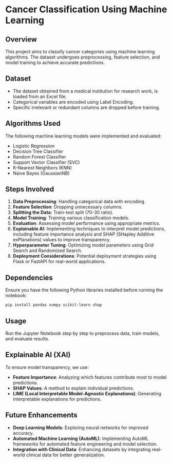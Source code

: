 # Cancer Classification Using Machine Learning

## Overview
This project aims to classify cancer categories using machine learning algorithms. The dataset undergoes preprocessing, feature selection, and model training to achieve accurate predictions.

## Dataset
- The dataset obtained from a medical institution for research work, is loaded from an Excel file.
- Categorical variables are encoded using Label Encoding.
- Specific irrelevant or redundant columns are dropped before training.

## Algorithms Used
The following machine learning models were implemented and evaluated:
- Logistic Regression
- Decision Tree Classifier
- Random Forest Classifier
- Support Vector Classifier (SVC)
- K-Nearest Neighbors (KNN)
- Naive Bayes (GaussianNB)

## Steps Involved
1. **Data Preprocessing**: Handling categorical data with encoding.
2. **Feature Selection**: Dropping unnecessary columns.
3. **Splitting the Data**: Train-test split (70-30 ratio).
4. **Model Training**: Training various classification models.
5. **Evaluation**: Assessing model performance using appropriate metrics.
6. **Explainable AI**: Implementing techniques to interpret model predictions, including feature importance analysis and SHAP (SHapley Additive exPlanations) values to improve transparency.
7. **Hyperparameter Tuning**: Optimizing model parameters using Grid Search and Randomized Search.
8. **Deployment Considerations**: Potential deployment strategies using Flask or FastAPI for real-world applications.

## Dependencies
Ensure you have the following Python libraries installed before running the notebook:
```bash
pip install pandas numpy scikit-learn shap
```

## Usage
Run the Jupyter Notebook step by step to preprocess data, train models, and evaluate results.

## Explainable AI (XAI)
To ensure model transparency, we use:
- **Feature Importance**: Analyzing which features contribute most to model predictions.
- **SHAP Values**: A method to explain individual predictions.
- **LIME (Local Interpretable Model-Agnostic Explanations)**: Generating interpretable explanations for predictions.

## Future Enhancements
- **Deep Learning Models**: Exploring neural networks for improved accuracy.
- **Automated Machine Learning (AutoML)**: Implementing AutoML frameworks for automated feature engineering and model selection.
- **Integration with Clinical Data**: Enhancing datasets by integrating real-world clinical data for better generalization.

